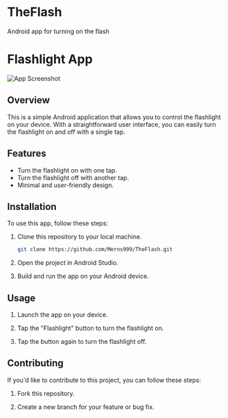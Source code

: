 # TheFlash
Android app for turning on the flash
# Flashlight App

![App Screenshot]()

## Overview

This is a simple Android application that allows you to control the flashlight on your device. With a straightforward user interface, you can easily turn the flashlight on and off with a single tap.

## Features

- Turn the flashlight on with one tap.
- Turn the flashlight off with another tap.
- Minimal and user-friendly design.

## Installation

To use this app, follow these steps:

1. Clone this repository to your local machine.
   ```bash
   git clone https://github.com/Merns999/TheFlash.git
   
2. Open the project in Android Studio.

3. Build and run the app on your Android device.

## Usage

1. Launch the app on your device.

2. Tap the "Flashlight" button to turn the flashlight on.

3. Tap the button again to turn the flashlight off.

## Contributing

If you'd like to contribute to this project, you can follow these steps:

1. Fork this repository.

2. Create a new branch for your feature or bug fix.
